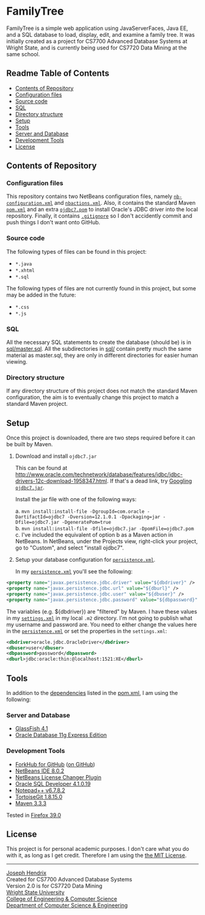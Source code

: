 # FamilyTree

FamilyTree is a simple web application using JavaServerFaces, Java EE, and a SQL database to load, display, edit, and examine a family tree. It was initially created as a project for CS7700 Advanced Database Systems at Wright State, and is currently being used for CS7720 Data Mining at the same school.

## Readme Table of Contents

* [Contents of Repository](README.md#user-content-contents) 
 * [Configuration files](README.md#user-content-configuration-files)
 * [Source code](README.md#user-content-source-code)
 * [SQL](README.md#user-content-sql)
 * [Directory structure](README.md#user-content-directory-structure)
* [Setup](README.md#user-content-setup)
* [Tools](README.md#user-content-tools)
 * [Server and Database](README.md#user-content-server-and-database)
 * [Development Tools](README.md#user-content-development-tools)
* [License](README.md#user-content-license)

## Contents of Repository

### Configuration files

This repository contains two NetBeans configuration files, namely [`nb-configuration.xml`](nb-configuration.xml) and [`nbactions.xml`](nbactions.xml). Also, it contains the standard Maven [`pom.xml`](pom.xml) and an extra [`ojdbc7.pom`](ojdbc7.pom) to install Oracle's JDBC driver into the local repository. Finally, it contains [`.gitignore`](.gitignore) so I don't accidently commit and push things I don't want onto GitHub.

### Source code

The following types of files can be found in this project:

* `*.java`
* `*.xhtml`
* `*.sql`

The following types of files are not currently found in this project, but some may be added in the future:

* `*.css`
* `*.js`

### SQL

All the necessary SQL statements to create the database (should be) is in [sql/master.sql](sql/master.sql). All the subdirectories in [sql/](sql/) contain pretty much the same material as master.sql, they are only in different directories for easier human viewing.

### Directory structure

If any directory structure of this project does not match the standard Maven configuration, the aim is to eventually change this project to match a standard Maven project.

## Setup

Once this project is downloaded, there are two steps required before it can be built by Maven.

1. Download and install `ojdbc7.jar`

   This can be found at http://www.oracle.com/technetwork/database/features/jdbc/jdbc-drivers-12c-download-1958347.html. If that's a dead link, try [Googling `ojdbc7.jar`](https://www.google.com/search?q=ojdbc7.jar).

   Install the jar file with one of the following ways:

   a. `mvn install:install-file -DgroupId=com.oracle -DartifactId=ojdbc7 -Dversion=12.1.0.1 -Dpackaging=jar -Dfile=ojdbc7.jar -DgeneratePom=true`<br />
   b. `mvn install:install-file -Dfile=ojdbc7.jar -DpomFile=ojdbc7.pom`<br />
   c. I've included the equivalent of option b as a Maven action in NetBeans. In NetBeans, under the Projects view, right-click your project, go to "Custom", and select "install ojdbc7".

2. Setup your database configuration for [`persistence.xml`](src/main/resources/META-INF/persistence.xml).

   In my [`persistence.xml`](src/main/resources/META-INF/persistence.xml) you'll see the following:

```xml
<property name="javax.persistence.jdbc.driver" value="${dbdriver}" />
<property name="javax.persistence.jdbc.url" value="${dburl}" />
<property name="javax.persistence.jdbc.user" value="${dbuser}" />
<property name="javax.persistence.jdbc.password" value="${dbpassword}" />
```

   The variables (e.g. ${dbdriver}) are "filtered" by Maven. I have these values in my [`settings.xml`](settings.xml) in my local `.m2` directory. I'm not going to publish what my username and password are. You need to either change the values here in the [`persistence.xml`](src/main/resources/META-INF/persistence.xml) or set the properties in the `settings.xml`:

```xml
<dbdriver>oracle.jdbc.OracleDriver</dbdriver>
<dbuser>user</dbuser>
<dbpassword>password</dbpassword>
<dburl>jdbc:oracle:thin:@localhost:1521:XE</dburl>
```

## Tools

In addition to the [dependencies](http://hendrixjoseph.github.io/FamilyTree/dependencies.html) listed in the [pom.xml](pom.xml), I am using the following:

### Server and Database

* [GlassFish 4.1](https://glassfish.java.net/)
* [Oracle Database 11g Express Edition](http://www.oracle.com/technetwork/database/database-technologies/express-edition/overview/index.html)
 
### Development Tools

* [ForkHub for GitHub](https://play.google.com/store/apps/details?id=jp.forkhub) ([on GitHub](https://github.com/jonan/ForkHub))
* [NetBeans IDE 8.0.2](https://netbeans.org)
 * [NetBeans License Changer Plugin](http://plugins.netbeans.org/plugin/17960/license-changer)
* [Oracle SQL Developer 4.1.0.19](http://www.oracle.com/technetwork/developer-tools/sql-developer/overview/index-097090.html)
* [Notepad++ v6.7.8.2](https://notepad-plus-plus.org)
* [TortoiseGit 1.8.15.0](https://tortoisegit.org)
* [Maven 3.3.3](https://maven.apache.org)

Tested in [Firefox 39.0](https://www.mozilla.org/en-US/)

## License

This project is for personal academic purposes. I don't care what you do with it, as long as I get credit. Therefore I am using the [the MIT License](LICENSE.md).

----------------------

[Joseph Hendrix](https://people.wright.edu/hendrix.11)<br />
Created for CS7700 Advanced Database Systems<br />
Version 2.0 is for CS7720 Data Mining<br />
[Wright State University](http://www.wright.edu)<br />
[College of Engineering & Computer Science](https://engineering-computer-science.wright.edu)<br />
[Department of Computer Science & Engineering](https://engineering-computer-science.wright.edu/computer-science-and-engineering)
